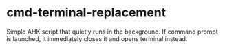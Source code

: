 # cmd-terminal-replacement
Simple AHK script that quietly runs in the background. If command prompt is launched, it immediately closes it and opens terminal instead.
